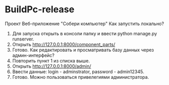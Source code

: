 # BuildPc-release
Проект Веб-приложение "Собери компьютер"
Как запустить локально?
  1. Для запуска открыть в консоли папку и ввести python manage.py runserver.
  2. Открыть http://127.0.0.1:8000/component_parts/
  3. Готово.
Как редактировать и просматривать базу данных через админ-интерфейс?
  1. Повторить пункт 1 из списка выше.
  2. Открыть http://127.0.0.1:8000/admin/
  3. Ввести данные: login - adminstrator, password - admin12345.
  4. Готово. Можно пользоваться привелегиями администратора.
